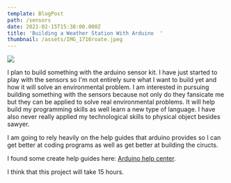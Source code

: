 ```yaml
---
template: BlogPost
path: /sensors
date: 2021-02-15T15:38:00.000Z
title: 'Building a Weather Station With Arduino  '
thumbnail: /assets/IMG_1716roate.jpeg
---
```

![](/assets/IMG_1716roate.jpeg)

I plan to build something with the arduino sensor kit. I have just started to play with the sensors so I'm not entirely sure what I want to build yet and how it will solve an environmental problem. I am interested in pursuing building something with the sensors because not only do they fansicate me but they can be applied to solve real environmental problems. It will help build my programming skills as well learn a new type of language. I have also never really applied my technological skills to physical object besides sawyer. 

I am going to rely heavily on the help guides that arduino provides so I can get better at coding programs  as well as get better at building the ciructs. 

I found some create help guides here: [Arduino help center](https://support.arduino.cc/hc/en-us).

I think that this project will take 15 hours.

